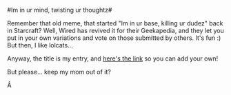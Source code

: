 #Im in ur mind, twisting ur thoughtz#

Remember that old meme, that started "Im in ur base, killing ur dudez" back in Starcraft? Well, Wired has revived it for their Geekapedia, and they let you put in your own variations and vote on those submitted by others. It's fun :) But then, I like lolcats...

Anyway, the title is my entry, and [here's the link](http://www.wired.com/culture/geekipedia/magazine/geekipedia/im_in_ur) so you can add your own!

But please... keep my mom out of it?

Â 
